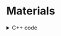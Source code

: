 # Materials
<details>
  <summary>C++ code</summary>
  [Read whole ASCII file into C++ std::string](https://stackoverflow.com/questions/2602013/read-whole-ascii-file-into-c-stdstring) 
</details>

